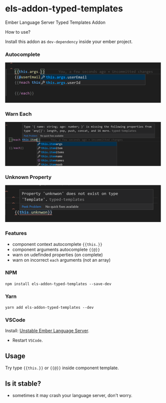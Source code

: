 # els-addon-typed-templates
Ember Language Server Typed Templates Addon


How to use?

Install this addon as `dev-dependency` inside your ember project.


### Autocomplete

![autocomplete preview](previews/autocomplete.png)

### Warn Each


![warn each](previews/warn-each.png)

### Unknown Property
![warn unknown](previews/warn-unknown.png)

### Features

* component context autocomplete `{{this.}}`
* component arguments autocomplete `{{@}}`
* warn on udefinded properties (on complete)
* warn on incorrect `each` arguments (not an array)

### NPM
`npm install els-addon-typed-templates --save-dev`

### Yarn
`yarn add els-addon-typed-templates --dev`

### VSCode

Install: [Unstable Ember Language Server](https://marketplace.visualstudio.com/items?itemName=lifeart.vscode-ember-unstable).

* Restart `VSCode`.

## Usage

Try type `{{this.}}` or `{{@}}` inside component template.


## Is it stable?

* sometimes it may crash your language server, don't worry.

